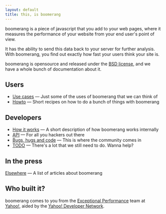 ```yaml
---
layout: default
title: this, is boomerang
---
```


<p class="hero">boomerang is a piece of javascript that you add to your web pages, where it measures
the performance of your website from your end user's point of view.</p>

It has the ability
to send this data back to your server for further analysis.  With boomerang, you find
out exactly how fast your users think your site is.

boomerang is opensource and released under the <a href="../LICENSE.txt">BSD license</a>,
and we have a whole bunch of documentation about it.

## Users

- [Use cases](doc/use-cases.html) — Just some of the uses of boomerang that we can think of
- [Howto](doc/howtos/index.html) — Short recipes on how to do a bunch of things with boomerang

## Developers

- [How it works](doc/methodology.html) — A short description of how boomerang works internally
- [API](doc/api/index.html) — For all you hackers out there
- [Bugs, hugs and code](doc/community.html) — This is where the community comes in
- [TODO](doc/TODO.html) — There's a lot that we still need to do.  Wanna help?

## In the press

[Elsewhere](doc/press.html) — A list of articles about boomerang

## Who built it?

boomerang comes to you from the [Exceptional Performance](http://developer.yahoo.com/performance/)
team at [Yahoo!](http://www.yahoo.com/), aided by the [Yahoo!
Developer Network](http://developer.yahoo.com/).
